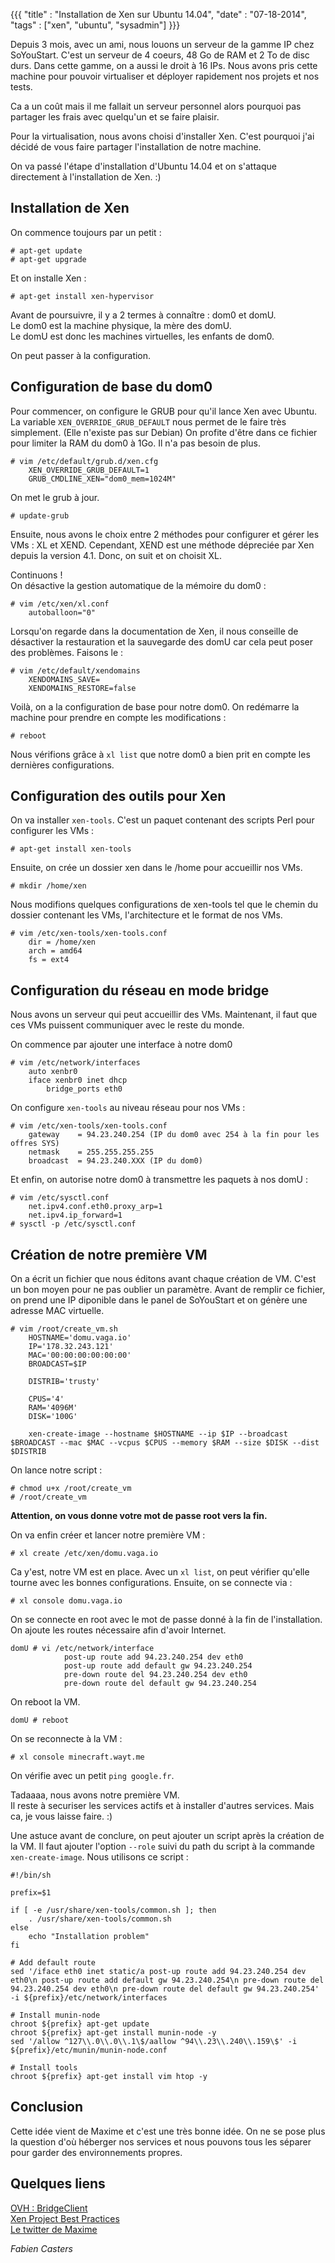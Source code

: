 {{{
    "title"         : "Installation de Xen sur Ubuntu 14.04",
    "date"          : "07-18-2014",
    "tags"          : ["xen", "ubuntu", "sysadmin"]
}}}

Depuis 3 mois, avec un ami, nous louons un serveur de la gamme IP chez SoYouStart.
C'est un serveur de 4 coeurs, 48 Go de RAM et 2 To de disc durs.
Dans cette gamme, on a aussi le droit à 16 IPs.
Nous avons pris cette machine pour pouvoir virtualiser et déployer rapidement nos projets et nos tests.

Ca a un coût mais il me fallait un serveur personnel alors pourquoi pas partager les frais avec quelqu'un et se faire plaisir.

Pour la virtualisation, nous avons choisi d'installer Xen. C'est pourquoi j'ai décidé de vous faire partager l'installation de notre machine.

On va passé l'étape d'installation d'Ubuntu 14.04 et on s'attaque directement à l'installation de Xen. :)

## Installation de Xen

On commence toujours par un petit :
```
# apt-get update
# apt-get upgrade
```
Et on installe Xen :
```
# apt-get install xen-hypervisor
```
Avant de poursuivre, il y a 2 termes à connaître : dom0 et domU.  
Le dom0 est la machine physique, la mère des domU.  
Le domU est donc les machines virtuelles, les enfants de dom0.

On peut passer à la configuration.

## Configuration de base du dom0

Pour commencer, on configure le GRUB pour qu'il lance Xen avec Ubuntu. La variable `XEN_OVERRIDE_GRUB_DEFAULT` nous permet de le faire très simplement. (Elle n'existe pas sur Debian) On profite d'être dans ce fichier pour limiter la RAM du dom0 à 1Go. Il n'a pas besoin de plus.
```
# vim /etc/default/grub.d/xen.cfg
    XEN_OVERRIDE_GRUB_DEFAULT=1
    GRUB_CMDLINE_XEN="dom0_mem=1024M"
```
On met le grub à jour.
```
# update-grub
```

Ensuite, nous avons le choix entre 2 méthodes pour configurer et gérer les VMs : XL et XEND.
Cependant, XEND est une méthode dépreciée par Xen depuis la version 4.1. Donc, on suit et on choisit XL.

Continuons !  
On désactive la gestion automatique de la mémoire du dom0 :
```
# vim /etc/xen/xl.conf
    autoballoon="0"
```
Lorsqu'on regarde dans la documentation de Xen, il nous conseille de désactiver la restauration et la sauvegarde des domU car cela peut poser des problèmes.
Faisons le :
```
# vim /etc/default/xendomains
    XENDOMAINS_SAVE=
    XENDOMAINS_RESTORE=false
```

Voilà, on a la configuration de base pour notre dom0. On redémarre la machine pour prendre en compte les modifications :
```
# reboot
```
Nous vérifions grâce à `xl list` que notre dom0 a bien prit en compte les dernières configurations.

## Configuration des outils pour Xen

On va installer `xen-tools`. C'est un paquet contenant des scripts Perl pour configurer les VMs :
```
# apt-get install xen-tools
```
Ensuite, on crée un dossier xen dans le /home pour accueillir nos VMs.
```
# mkdir /home/xen
```
Nous modifions quelques configurations de xen-tools tel que le chemin du dossier contenant les VMs, l'architecture et le format de nos VMs.
```
# vim /etc/xen-tools/xen-tools.conf
    dir = /home/xen
    arch = amd64
    fs = ext4
```

## Configuration du réseau en mode bridge

Nous avons un serveur qui peut accueillir des VMs. Maintenant, il faut que ces VMs puissent communiquer avec le reste du monde.

On commence par ajouter une interface à notre dom0
```
# vim /etc/network/interfaces
    auto xenbr0
    iface xenbr0 inet dhcp
        bridge_ports eth0
```

On configure `xen-tools` au niveau réseau pour nos VMs :
```
# vim /etc/xen-tools/xen-tools.conf
    gateway    = 94.23.240.254 (IP du dom0 avec 254 à la fin pour les offres SYS)
    netmask    = 255.255.255.255
    broadcast  = 94.23.240.XXX (IP du dom0)
```

Et enfin, on autorise notre dom0 à transmettre les paquets à nos domU :
```
# vim /etc/sysctl.conf
    net.ipv4.conf.eth0.proxy_arp=1
    net.ipv4.ip_forward=1
# sysctl -p /etc/sysctl.conf
```

## Création de notre première VM

On a écrit un fichier que nous éditons avant chaque création de VM.
C'est un bon moyen pour ne pas oublier un paramètre.
Avant de remplir ce fichier, on prend une IP diponible dans le panel de SoYouStart et on génère une adresse MAC virtuelle.
```
# vim /root/create_vm.sh
    HOSTNAME='domu.vaga.io'
    IP='178.32.243.121'
    MAC='00:00:00:00:00:00'
    BROADCAST=$IP

    DISTRIB='trusty'

    CPUS='4'
    RAM='4096M'
    DISK='100G'

    xen-create-image --hostname $HOSTNAME --ip $IP --broadcast $BROADCAST --mac $MAC --vcpus $CPUS --memory $RAM --size $DISK --dist $DISTRIB
```
On lance notre script :
```
# chmod u+x /root/create_vm
# /root/create_vm
```
**Attention, on vous donne votre mot de passe root vers la fin.**

On va enfin créer et lancer notre première VM :
```
# xl create /etc/xen/domu.vaga.io
```
Ca y'est, notre VM est en place. Avec un `xl list`, on peut vérifier qu'elle tourne avec les bonnes configurations.
Ensuite, on se connecte via :
```
# xl console domu.vaga.io
```
On se connecte en root avec le mot de passe donné à la fin de l'installation. On ajoute les routes nécessaire afin d'avoir Internet.
```
domU # vi /etc/network/interface
            post-up route add 94.23.240.254 dev eth0
            post-up route add default gw 94.23.240.254
            pre-down route del 94.23.240.254 dev eth0
            pre-down route del default gw 94.23.240.254
```
On reboot la VM.
```
domU # reboot
```
On se reconnecte à la VM :
```
# xl console minecraft.wayt.me
```
On vérifie avec un petit `ping google.fr`.

Tadaaaa, nous avons notre première VM.  
Il reste à securiser les services actifs et à installer d'autres services. Mais ca, je vous laisse faire. :)

Une astuce avant de conclure, on peut ajouter un script après la création de la VM. Il faut ajouter l'option `--role` suivi du path du script à la commande `xen-create-image`. Nous utilisons ce script :
```
#!/bin/sh

prefix=$1

if [ -e /usr/share/xen-tools/common.sh ]; then
    . /usr/share/xen-tools/common.sh
else
    echo "Installation problem"
fi

# Add default route
sed '/iface eth0 inet static/a post-up route add 94.23.240.254 dev eth0\n post-up route add default gw 94.23.240.254\n pre-down route del 94.23.240.254 dev eth0\n pre-down route del default gw 94.23.240.254' -i ${prefix}/etc/network/interfaces

# Install munin-node
chroot ${prefix} apt-get update
chroot ${prefix} apt-get install munin-node -y
sed '/allow ^127\\.0\\.0\\.1\$/aallow ^94\\.23\\.240\\.159\$' -i ${prefix}/etc/munin/munin-node.conf

# Install tools
chroot ${prefix} apt-get install vim htop -y
```

## Conclusion

Cette idée vient de Maxime et c'est une très bonne idée. On ne se pose plus la question d'où héberger nos services et nous pouvons tous les séparer pour garder des environnements propres.

## Quelques liens
[OVH : BridgeClient](http://guide.ovh.com/BridgeClient)  
[Xen Project Best Practices](http://wiki.xenproject.org/wiki/Xen_Project_Best_Practices)  
[Le twitter de Maxime](http://twitter.com/Max_Wayt)

*Fabien Casters*
